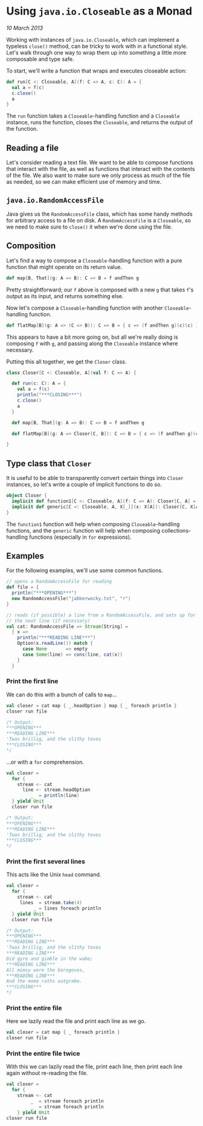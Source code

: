 # Using `java.io.Closeable` as a Monad

_10 March 2013_

Working with instances of `java.io.Closeable`, which can implement a typeless `close()` method, can be tricky to work with in a functional style.  Let's walk through one way to wrap them up into something a little more composable and type safe.

To start, we'll write a function that wraps and executes closeable action:

```scala
def run[C <: Closeable, A](f: C => A, c: C): A = {
  val a = f(c)
  c.close()
  a
}
```

The `run` function takes a `Closeable`-handling function and a `Closeable` instance, runs the function, closes the `Closeable`, and returns the output of the function.

## Reading a file

Let's consider reading a text file.  We want to be able to compose functions that interact with the file, as well as functions that interact with the contents of the file.  We also want to make sure we only process as much of the file as needed, so we can make efficient use of memory and time.

## `java.io.RandomAccessFile`

Java gives us the `RandomAccessFile` class, which has some handy methods for arbitrary access to a file on disk.  A `RandomAccessFile` is a `Closeable`, so we need to make sure to `close()` it when we're done using the file.

## Composition

Let's find a way to compose a `Closeable`-handling function with a pure function that might operate on its return value.

```scala
def map[B, That](g: A => B): C => B = f andThen g
```

Pretty straightforward; our `f` above is composed with a new `g` that takes `f`'s output as its input, and returns something else.

Now let's compose a `Closeable`-handling function with another `Closeable`-handling function.

```scala
def flatMap[B](g: A => (C => B)): C => B = { c => (f andThen g)(c)(c) }
```

This appears to have a bit more going on, but all we're really doing is composing `f` with `g`, and passing along the `Closeable` instance where necessary.

Putting this all together, we get the `Closer` class.

```scala
class Closer[C <: Closeable, A](val f: C => A) {            

  def run(c: C): A = {
    val a = f(c)
    println("***CLOSING***")
    c.close()
    a
  }

  def map[B, That](g: A => B): C => B = f andThen g

  def flatMap[B](g: A => Closer[C, B]): C => B = { c => (f andThen g)(c).f(c) }

}
```

## Type class that `Closer`

It is useful to be able to transparently convert certain things into `Closer` instances, so let's write a couple of implicit functions to do so.

```scala
object Closer {                                             
  implicit def function1[C <: Closeable, A](f: C => A): Closer[C, A] = new Closer(f)
  implicit def generic[C <: Closeable, A, X[_]](x: X[A]): Closer[C, X[A]] = new Closer(_ => x)
}
```

The `function1` function will help when composing `Closeable`-handling functions, and the `generic` function will help when composing collections-handling functions (especially in `for` expressions).

## Examples

For the following examples, we'll use some common functions.

```scala
// opens a RandomAccessFile for reading
def file = {
  println("***OPENING***")
  new RandomAccessFile("jabberwocky.txt", "r")
}

// reads (if possible) a line from a RandomAccessFile, and sets up for reading
// the next line (if necessary)
val cat: RandomAccessFile => Stream[String] =
  { x =>
    println("***READING LINE***")
    Option(x.readLine()) match {
      case None       => empty
      case Some(line) => cons(line, cat(x))
    }
  }
```

### Print the first line

We can do this with a bunch of calls to `map`...

```scala
val closer = cat map { _.headOption } map { _ foreach println }
closer run file

/* Output:
***OPENING***
***READING LINE***
'Twas brillig, and the slithy toves
***CLOSING***
*/
```

...or with a `for` comprehension.

```scala
val closer =
  for {
    stream <- cat
      line <- stream.headOption
         _  = println(line)
  } yield Unit
  closer run file

/* Output:
***OPENING***
***READING LINE***
'Twas brillig, and the slithy toves
***CLOSING***
*/
```

### Print the first several lines

This acts like the Unix `head` command.

```scala
val closer =
  for {
    stream <- cat
     lines  = stream.take(4)
          _ = lines foreach println
  } yield Unit
  closer run file

/* Output:
***OPENING***
***READING LINE***
'Twas brillig, and the slithy toves
***READING LINE***
Did gyre and gimble in the wabe;
***READING LINE***
All mimsy were the borogoves,
***READING LINE***
And the mome raths outgrabe.
***CLOSING***
*/
```

### Print the entire file

Here we lazily read the file and print each line as we go.

```scala
val closer = cat map { _ foreach println }
closer run file
```

### Print the entire file twice

With this we can lazily read the file, print each line, then print each line again without re-reading the file.

```scala
val closer =
  for {
    stream <- cat
         _  = stream foreach println
         _  = stream foreach println
    } yield Unit
closer run file
```
